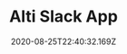 ---
title: Alti Slack App
date: "2020-08-25T22:40:32.169Z"
category: slack app
tags: ['javascript', 'slack api', 'firebase', 'google cloud', 'mocha']
image: './image.jpg'
github: 'https://github.com/cse112-sp20/CSE112-Alti'
description: "Lets remote developers send warmup and cooldown activities to each other through Slack in order to help them prepare for or disengage from work sessions. A leaderboard shows off the top participants."
responsibilities: "R&D"
---